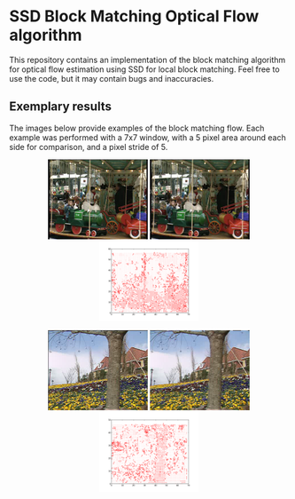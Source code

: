 # SSD Block Matching Optical Flow algorithm
This repository contains an implementation of the block matching algorithm for optical flow estimation using SSD for local block matching. Feel free to use the code, but it may contain bugs and inaccuracies.

## Exemplary results
The images below provide examples of the block matching flow. Each example was performed with a 7x7 window, with a 5 pixel area around each side for comparison, and a pixel stride of 5.
<p align="center">
  <img src="https://github.com/PSMM/Optical-Flow/blob/master/fair_1.png?raw=true" width="180" height="144" alt="Fair 1"/>
  <img src="https://github.com/PSMM/Optical-Flow/blob/master/fair_2.png?raw=true" width="180" height="144" alt="Fair 2"/>
  <img src="https://github.com/PSMM/Optical-Flow/blob/master/fair_flow.png?raw=true" width="180" height="144" alt="Fair Flow"/>
</p>
<p align="center">
  <img src="https://github.com/PSMM/Optical-Flow/blob/master/garden_1.png?raw=true" width="180" height="144" alt="Garden 1"/>
  <img src="https://github.com/PSMM/Optical-Flow/blob/master/garden_2.png?raw=true" width="180" height="144" alt="Garden 2"/>
  <img src="https://github.com/PSMM/Optical-Flow/blob/master/garden_flow.png?raw=true" width="180" height="144" alt="Garden Flow"/>
</p>
